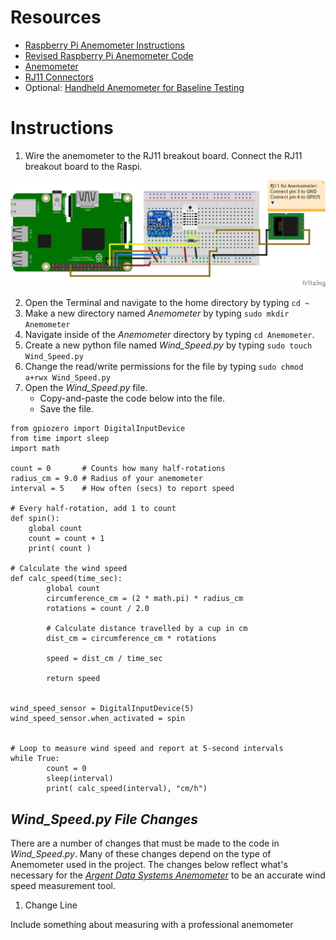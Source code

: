 # Resources
* [Raspberry Pi Anemometer Instructions](https://projects.raspberrypi.org/en/projects/build-your-own-weather-station/6)
* [Revised Raspberry Pi Anemometer Code]()
* [Anemometer](https://www.argentdata.com/catalog/product_info.php?products_id=145)
* [RJ11 Connectors](https://www.amazon.com/Electronics-Salon-Right-Breakout-Terminal-Connector/dp/B01GNO4L6K/ref=sr_1_1_sspa?ie=UTF8&qid=1541341497&sr=8-1-spons&keywords=rj11+breakout&psc=1)
* Optional: [Handheld Anemometer for Baseline Testing](https://www.amazon.com/Digital-Handheld-Anemometer-Measuring-Temperature/dp/B01NATTEWW/ref=sr_1_8?ie=UTF8&qid=1541343315&sr=8-8&keywords=handheld+anemometer)
# Instructions
1. Wire the anemometer to the RJ11 breakout board. Connect the RJ11 breakout board to the Raspi.

![Anemometer](https://github.com/kjellwr4/Raspi-Weather-Station/blob/BMP280/Anemometer/Raspi%20BMP280%20DHT22%20Anemometer%20with%20BB_bb.png)

2. Open the Terminal and navigate to the home directory by typing `cd ~`
3. Make a new directory named _Anemometer_ by typing `sudo mkdir Anemometer`
4. Navigate inside of the _Anemometer_ directory by typing `cd Anemometer`.
5. Create a new python file named _Wind_Speed.py_ by typing `sudo touch Wind_Speed.py`
6. Change the read/write permissions for the file by typing `sudo chmod a+rwx Wind_Speed.py`
7. Open the _Wind_Speed.py_ file.
   * Copy-and-paste the code below into the file.
   * Save the file.
```
from gpiozero import DigitalInputDevice
from time import sleep
import math

count = 0       # Counts how many half-rotations
radius_cm = 9.0 # Radius of your anemometer
interval = 5    # How often (secs) to report speed

# Every half-rotation, add 1 to count
def spin():
	global count
	count = count + 1
	print( count )

# Calculate the wind speed 
def calc_speed(time_sec):
        global count  
        circumference_cm = (2 * math.pi) * radius_cm        
        rotations = count / 2.0

        # Calculate distance travelled by a cup in cm
        dist_cm = circumference_cm * rotations

        speed = dist_cm / time_sec

        return speed


wind_speed_sensor = DigitalInputDevice(5)
wind_speed_sensor.when_activated = spin


# Loop to measure wind speed and report at 5-second intervals
while True:
        count = 0
        sleep(interval)
        print( calc_speed(interval), "cm/h")
```
## _Wind_Speed.py File Changes_
There are a number of changes that must be made to the code in _Wind_Speed.py_. Many of these changes depend on the type of Anemometer used in the project. The changes below reflect what's necessary for the _[Argent Data Systems Anemometer](https://www.argentdata.com/catalog/product_info.php?products_id=145)_ to be an accurate wind speed measurement tool.
1. Change Line 

Include something about measuring with a professional anemometer
